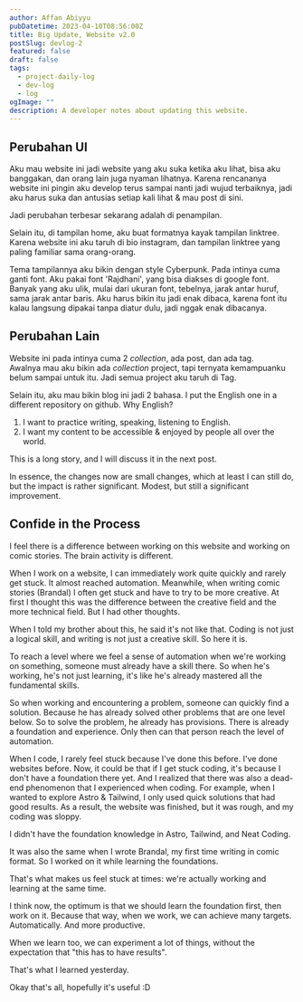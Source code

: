```yaml
---
author: Affan Abiyyu
pubDatetime: 2023-04-10T08:56:00Z
title: Big Update, Website v2.0
postSlug: devlog-2
featured: false
draft: false
tags:
  - project-daily-log
  - dev-log
  - log
ogImage: ""
description: A developer notes about updating this website.
---
```


## Perubahan UI

Aku mau website ini jadi website yang aku suka ketika aku lihat, bisa aku banggakan, dan orang lain juga nyaman lihatnya. Karena rencananya website ini pingin aku develop terus sampai nanti jadi wujud terbaiknya, jadi aku harus suka dan antusias setiap kali lihat & mau post di sini.

Jadi perubahan terbesar sekarang adalah di penampilan.

Selain itu, di tampilan home, aku buat formatnya kayak tampilan linktree. Karena website ini aku taruh di bio instagram, dan tampilan linktree yang paling familiar sama orang-orang.

Tema tampilannya aku bikin dengan style Cyberpunk. Pada intinya cuma ganti font. Aku pakai font 'Rajdhani', yang bisa diakses di google font. Banyak yang aku ulik, mulai dari ukuran font, tebelnya, jarak antar huruf, sama jarak antar baris. Aku harus bikin itu jadi enak dibaca, karena font itu kalau langsung dipakai tanpa diatur dulu, jadi nggak enak dibacanya.

## Perubahan Lain

Website ini pada intinya cuma 2 _collection_, ada post, dan ada tag.<br/>
Awalnya mau aku bikin ada _collection_ project, tapi ternyata kemampuanku belum sampai untuk itu. Jadi semua project aku taruh di Tag.

Selain itu, aku mau bikin blog ini jadi 2 bahasa. I put the English one in a different repository on github. Why English?

1. I want to practice writing, speaking, listening to English.
2. I want my content to be accessible & enjoyed by people all over the world.

This is a long story, and I will discuss it in the next post.

In essence, the changes now are small changes, which at least I can still do, but the impact is rather significant. Modest, but still a significant improvement.

## Confide in the Process

I feel there is a difference between working on this website and working on comic stories. The brain activity is different.

When I work on a website, I can immediately work quite quickly and rarely get stuck. It almost reached automation. Meanwhile, when writing comic stories (Brandal) I often get stuck and have to try to be more creative. At first I thought this was the difference between the creative field and the more technical field. But I had other thoughts.

When I told my brother about this, he said it's not like that. Coding is not just a logical skill, and writing is not just a creative skill. So here it is.

To reach a level where we feel a sense of automation when we're working on something, someone must already have a skill there. So when he's working, he's not just learning, it's like he's already mastered all the fundamental skills.

So when working and encountering a problem, someone can quickly find a solution. Because he has already solved other problems that are one level below. So to solve the problem, he already has provisions. There is already a foundation and experience. Only then can that person reach the level of automation.

When I code, I rarely feel stuck because I've done this before. I've done websites before. Now, it could be that if I get stuck coding, it's because I don't have a foundation there yet. And I realized that there was also a dead-end phenomenon that I experienced when coding. For example, when I wanted to explore Astro & Tailwind, I only used quick solutions that had good results. As a result, the website was finished, but it was rough, and my coding was sloppy.

I didn't have the foundation knowledge in Astro, Tailwind, and Neat Coding.

It was also the same when I wrote Brandal, my first time writing in comic format. So I worked on it while learning the foundations.

That's what makes us feel stuck at times: we're actually working and learning at the same time.

I think now, the optimum is that we should learn the foundation first, then work on it. Because that way, when we work, we can achieve many targets. Automatically. And more productive.

When we learn too, we can experiment a lot of things, without the expectation that "this has to have results".

That's what I learned yesterday.

Okay that's all, hopefully it's useful :D
